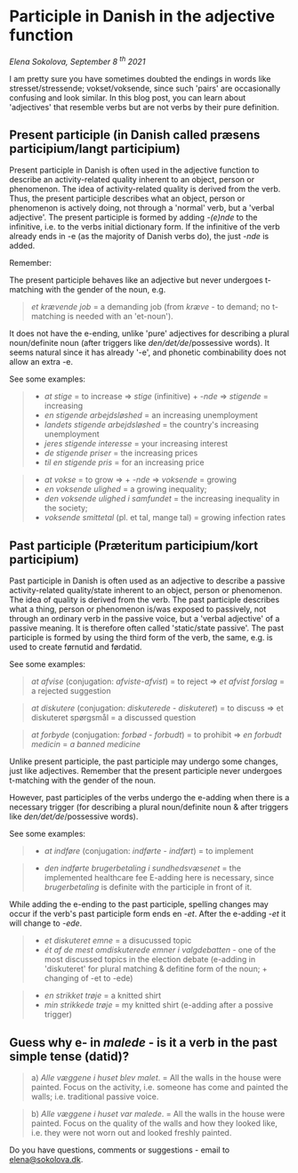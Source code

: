 # Participle in Danish in the adjective function

*Elena Sokolova, September 8 <sup>th</sup> 2021*

I am pretty sure you have sometimes doubted the endings in words like stresset/stressende; vokset/voksende, since such 'pairs' are occasionally confusing and look similar. In this blog post, you can learn about 'adjectives' that resemble verbs but are not verbs by their pure definition.
 
## Present participle (in Danish called præsens participium/langt participium)
 
Present participle in Danish is often used in the adjective function to describe an activity-related quality inherent to an object, person or phenomenon. The idea of activity-related quality is derived from the verb. Thus, the present participle describes what an object, person or phenomenon is actively doing, not through a 'normal' verb, but a 'verbal adjective'. The present participle is formed by adding *-(e)nde* to the infinitive, i.e. to the verbs initial dictionary form. If the infinitive of the verb already ends in -e (as the majority of Danish verbs do), the just *-nde* is added.
 
Remember:
 
The present participle behaves like an adjective but never undergoes t-matching with the gender of the noun, e.g. 

> *et krævende job* = a demanding job (from *kræve* - to demand; no t-matching is needed with an 'et-noun'). 
 
It does not have the e-ending, unlike 'pure' adjectives for describing a plural noun/definite noun (after triggers like *den/det/de*/possessive words). It seems natural since it has already '-e', and phonetic combinability does not allow an extra -e.
 
See some examples:
 
> * *at stige* = to increase => *stige* (infinitive) + *-nde* => *stigende* = increasing 
> * *en stigende arbejdsløshed* = an increasing unemployment
> * *landets stigende arbejdsløshed* = the country's increasing unemployment
> * *jeres stigende interesse* = your increasing interest
> * *de stigende priser* = the increasing prices
> * *til en stigende pris* = for an increasing price <br>

 
> * *at vokse* = to grow => + *-nde* => *voksende* = growing
> * *en voksende ulighed* = a growing inequality; 
> * *den voksende ulighed i samfundet* = the increasing inequality in the society;
> * *voksende smittetal* (pl. et tal, mange tal) = growing infection rates

 
## Past participle (Præteritum participium/kort participium)
 
Past participle in Danish is often used as an adjective to describe a passive activity-related quality/state inherent to an object, person or phenomenon. The idea of quality is derived from the verb. The past participle describes what a thing, person or phenomenon is/was exposed to passively, not through an ordinary verb in the passive voice, but a 'verbal adjective' of a passive meaning. It is therefore often called 'static/state passive'. The past participle is formed by using the third form of the verb, the same, e.g. is used to create førnutid and førdatid. 
 
See some examples:
 
> *at afvise* (conjugation: *afviste*-*afvist*) = to reject => *et afvist forslag* = a rejected suggestion <br>
 
> *at diskutere* (conjugation: *diskuterede* - *diskuteret*) = to discuss => et diskuteret spørgsmål = a discussed question <br>
 
> *at forbyde* (conjugation: *forbød* - *forbudt*) = to prohibit => *en forbudt medicin* = *a banned medicine* <br>

 
Unlike present participle, the past participle may undergo some changes, just like adjectives. 
Remember that the present participle never undergoes t-matching with the gender of the noun. 
 
However, past participles of the verbs undergo the e-adding when there is a necessary trigger (for describing a plural noun/definite noun & after triggers like *den/det/de*/possessive words). 
 
See some examples:
 
> * *at indføre* (conjugation: *indførte* - *indført*) = to implement 

> * *den indførte brugerbetaling i sundhedsvæsenet* = the implemented healthcare fee 
E-adding here is necessary, since *brugerbetaling* is definite with the participle in front of it. 
 
While adding the e-ending to the past participle, spelling changes may occur if the verb's past participle form ends en *-et*. 
After the e-adding *-et* it will change to *-ede*.

> * *et diskuteret emne* = a disucussed topic
> * *ét af de mest omdiskuterede emner i valgdebatten* - one of the most discussed topics in the election debate (e-adding in 'diskuteret' for plural matching & defitine form of the noun; + changing of -et to -ede) <br>

> * *en strikket trøje* = a knitted shirt
> * *min strikkede trøje* = my knitted shirt (e-adding after a possive trigger) 
 
 
## Guess why e- in *malede* - is it a verb in the past simple tense (datid)?
 
> a) *Alle væggene i huset blev malet*. = All the walls in the house were painted. 
Focus on the activity, i.e. someone has come and painted the walls; i.e. traditional passive voice.
 
> b) *Alle væggene i huset var malede*. = All the walls in the house were painted. 
Focus on the quality of the walls and how they looked like, i.e. they were not worn out and looked freshly painted. 
 
Do you have questions, comments or suggestions - email to [elena@sokolova.dk](mailto:elena@sokolova.dk). 

<script async data-uid="135a810818" src="https://fantastic-artisan-8379.ck.page/135a810818/index.js"></script>


